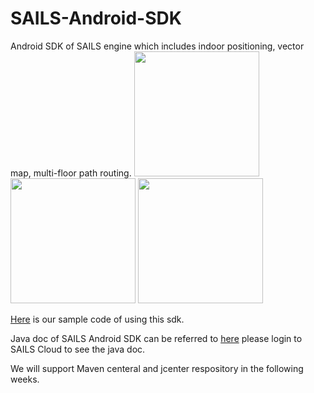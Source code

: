 # SAILS-Android-SDK
Android SDK of SAILS engine which includes indoor positioning, vector map, multi-floor path routing.
<img src="https://cloud.githubusercontent.com/assets/10070693/16544474/507ad0c4-413a-11e6-973e-c02d2cf01e63.png" width="200">
<img src="https://cloud.githubusercontent.com/assets/10070693/16544476/509f5264-413a-11e6-92c8-6089e48b1017.png" width="200">
<img src="https://cloud.githubusercontent.com/assets/10070693/16544473/507a464a-413a-11e6-9334-a613b24a0788.png" width="200">

[Here](https://github.com/richjing/HKIA_Demo) is our sample code of using this sdk.

Java doc of SAILS Android SDK can be referred to [here](http://cloud.sailstech.com/sails-resource/download/doc/android/index.html)
please login to SAILS Cloud to see the java doc.

We will support Maven centeral and jcenter respository in the following weeks.
